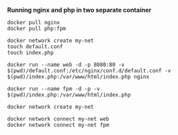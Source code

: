 **Running nginx and php in two separate container**  


`docker pull nginx`  
`docker pull php:fpm`  

`docker network create my-net`    
`touch default.conf`  
`touch index.php`


`docker run --name web -d -p 8080:80 -v $(pwd)/default.conf:/etc/nginx/conf.d/default.conf -v $(pwd)/index.php:/var/www/html/index.php nginx`  

`docker run --name fpm -d -p -v $(pwd)/index.php:/var/www/html/index.php`

`docker network create my-net`  

`docker network connect my-net web`    
`docker network connect my-net fpm`  
